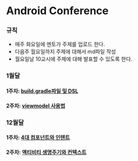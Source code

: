 # Android Conference
### 규칙
- 매주 화요일에 멘토가 주제를 업로드 한다.
- 다음주 월요일까지 주제에 대해서 md파일 작성
- 월요일날 10교시에 주제에 대해 발표할 수 있도록 한다.


### 1월달
#### 1주차: [build.gradle파일 및 DSL](https://github.com/Chanwoo-GithubProject/Android-Conference/blob/main/1%EC%9B%94%EC%B0%A8/build.gradle%ED%8C%8C%EC%9D%BC%20%EB%B0%8F%20DSL.md)
#### 2주차: [viewmodel 사용법](https://github.com/Chanwoo-GithubProject/Android-Conference/blob/main/1%EC%9B%94%EC%B0%A8/viewmodel%20%EC%82%AC%EC%9A%A9%EB%B2%95.md)
### 12월달
#### 1주차: [4대 컴포넌트와 인텐트](https://github.com/Chanwoo-GithubProject/Android-Conference/blob/main/12%EC%9B%94%EC%B0%A8/4%EB%8C%80%20%EC%BB%B4%ED%8F%AC%EB%84%8C%ED%8A%B8%EC%99%80%20%EC%9D%B8%ED%85%90%ED%8A%B8.md)
#### 2주차: [액티비티 생명주기와 컨텍스트](https://github.com/Chanwoo-GithubProject/Android-Conference/blob/main/12%EC%9B%94%EC%B0%A8/%EC%95%A1%ED%8B%B0%EB%B9%84%ED%8B%B0%20%EC%83%9D%EB%AA%85%EC%A3%BC%EA%B8%B0%EC%99%80%20%EC%BB%A8%ED%85%8D%EC%8A%A4%ED%8A%B8.md)
